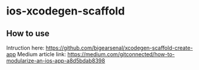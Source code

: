 # ios-xcodegen-scaffold

## How to use
Intruction here: https://github.com/bigearsenal/xcodegen-scaffold-create-app
Medium article link: https://medium.com/gitconnected/how-to-modularize-an-ios-app-a8d5bdab8398

